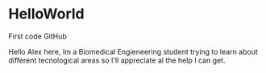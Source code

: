 # HelloWorld
First code GitHub

Hello Alex here, Im a Biomedical Engieneering student trying to learn about different tecnological areas so I'll appreciate al the help I can get. 
